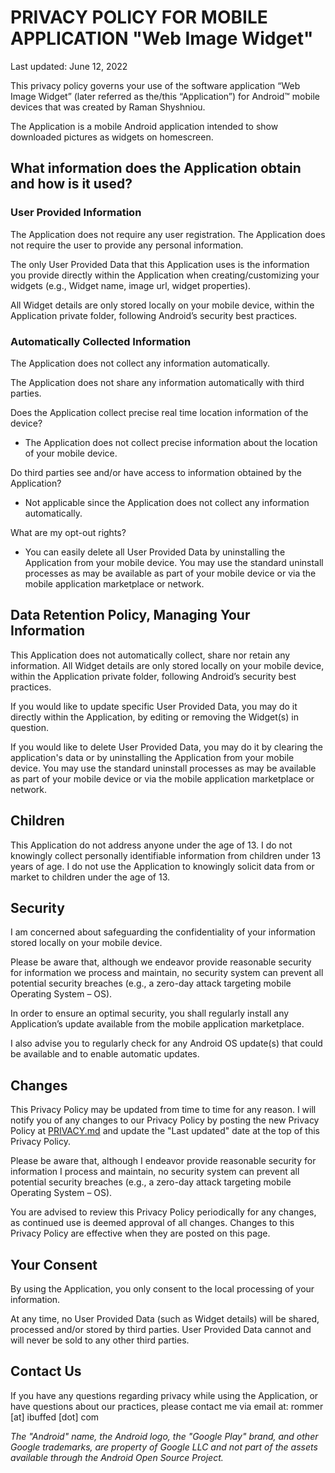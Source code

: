 # PRIVACY POLICY FOR MOBILE APPLICATION "Web Image Widget"
Last updated: June 12, 2022

This privacy policy governs your use of the software application “Web Image Widget” (later referred as the/this “Application”) for Android™ mobile devices that was created by Raman Shyshniou.

The Application is a mobile Android application intended to show  downloaded pictures as widgets on homescreen.

## What information does the Application obtain and how is it used?
### User Provided Information
The Application does not require any user registration. The Application does not require the user to provide any personal information.

The only User Provided Data that this Application uses is the information you provide directly within the Application when creating/customizing your widgets (e.g., Widget name, image url, widget properties).

All Widget details are only stored locally on your mobile device, within the Application private folder, following Android’s security best practices.

### Automatically Collected Information
The Application does not collect any information automatically.

The Application does not share any information automatically with third parties.

Does the Application collect precise real time location information of the device?
* The Application does not collect precise information about the location of your mobile device.

Do third parties see and/or have access to information obtained by the Application?
* Not applicable since the Application does not collect any information automatically.

What are my opt-out rights?
* You can easily delete all User Provided Data by uninstalling the Application from your mobile device. You may use the standard uninstall processes as may be available as part of your mobile device or via the mobile application marketplace or network.

## Data Retention Policy, Managing Your Information
This Application does not automatically collect, share nor retain any information. All Widget details are only stored locally on your mobile device, within the Application private folder, following Android’s security best practices.

If you would like to update specific User Provided Data, you may do it directly within the Application, by editing or removing the Widget(s) in question.

If you would like to delete User Provided Data, you may do it by clearing the application's data or by uninstalling the Application from your mobile device. You may use the standard uninstall processes as may be available as part of your mobile device or via the mobile application marketplace or network.

## Children
This Application do not address anyone under the age of 13. I do not knowingly collect personally identifiable information from children under 13 years of age. I do not use the Application to knowingly solicit data from or market to children under the age of 13.

## Security
I am concerned about safeguarding the confidentiality of your information stored locally on your mobile device.

Please be aware that, although we endeavor provide reasonable security for information we process and maintain, no security system can prevent all potential security breaches (e.g., a zero-day attack targeting mobile Operating System – OS).

In order to ensure an optimal security, you shall regularly install any Application’s update available from the mobile application marketplace.

I also advise you to regularly check for any Android OS update(s) that could be available and to enable automatic updates.

## Changes
This Privacy Policy may be updated from time to time for any reason. I will notify you of any changes to our Privacy Policy by posting the new Privacy Policy at [PRIVACY.md](https://github.com/004helix/RemoteImageWidget/blob/master/PRIVACY.md) and update the "Last updated" date at the top of this Privacy Policy.

Please be aware that, although I endeavor provide reasonable security for information I process and maintain, no security system can prevent all potential security breaches (e.g., a zero-day attack targeting mobile Operating System – OS).

You are advised to review this Privacy Policy periodically for any changes, as continued use is deemed approval of all changes. Changes to this Privacy Policy are effective when they are posted on this page.

## Your Consent
By using the Application, you only consent to the local processing of your information.

At any time, no User Provided Data (such as Widget details) will be shared, processed and/or stored by third parties. User Provided Data cannot and will never be sold to any other third parties.

## Contact Us
If you have any questions regarding privacy while using the Application, or have questions about our practices, please contact me via email at: rommer [at] ibuffed [dot] com

*The "Android" name, the Android logo, the "Google Play" brand, and other Google trademarks, are property of Google LLC and not part of the assets available through the Android Open Source Project.*
